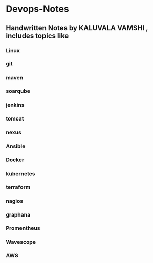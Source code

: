 # Devops-Notes
## Handwritten Notes by KALUVALA VAMSHI , includes topics like 
### Linux
### git
### maven
### soarqube
### jenkins
### tomcat
### nexus
### Ansible
### Docker
### kubernetes
### terraform
### nagios
### graphana
### Promentheus
### Wavescope
### AWS 
